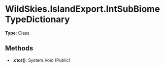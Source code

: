 ﻿# WildSkies.IslandExport.IntSubBiomeTypeDictionary

**Type**: Class

## Methods

- **.ctor()**: System.Void (Public)


